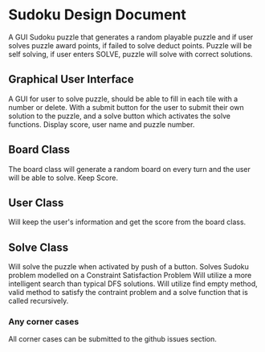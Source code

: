 # Sudoku Design Document
A GUI Sudoku puzzle that generates a random playable puzzle and if user solves puzzle award points, if failed to solve deduct points. 
Puzzle will be self solving, if user enters SOLVE, puzzle will solve with correct solutions.

## Graphical User Interface
A GUI for user to solve puzzle, should be able to fill in each tile with a number or delete. With a submit button
for the user to submit their own solution to the puzzle, and a solve button which activates the solve functions. 
Display score, user name and puzzle number.

## Board Class
The board class will generate a random board on every turn and the user will be able to solve. Keep Score.

## User Class
Will keep the user's information and get the score from the board class.

## Solve Class
Will solve the puzzle when activated by push of a button. Solves Sudoku problem modelled on a Constraint Satisfaction Problem
Will utilize a more intelligent search than typical DFS solutions. Will utilize find empty method, valid method 
to satisfy the contraint problem and a solve function that is called recursively.

### Any corner cases
All corner cases can be submitted to the github issues section.